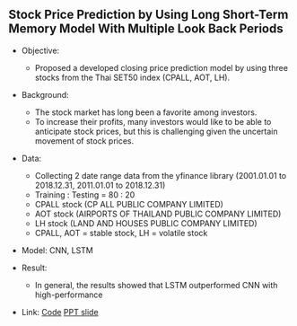 ## Stock Price Prediction by Using Long Short-Term Memory Model With Multiple Look Back Periods  
- Objective:
	- Proposed a developed closing price prediction model by using three stocks from the Thai SET50 index (CPALL, AOT, LH).  
- Background:   
	- The stock market has long been a favorite among investors.  
	- To increase their profits, many investors would like to be able to anticipate stock prices, but this is challenging given the uncertain movement of stock prices.  
- Data:   
	- Collecting 2 date range data from the yfinance library (2001.01.01 to 2018.12.31, 2011.01.01 to 2018.12.31)
 	- Training : Testing = 80 : 20 	
	- CPALL stock (CP ALL PUBLIC COMPANY LIMITED)   
	- AOT stock (AIRPORTS OF THAILAND PUBLIC COMPANY LIMITED)  
	- LH stock (LAND AND HOUSES PUBLIC COMPANY LIMITED)
 	- CPALL, AOT = stable stock, LH = volatile stock
  
- Model: CNN, LSTM  
- Result:   
	- In general, the results showed that LSTM outperformed CNN with high-performance  
- Link: [Code](https://github.com/Teemyteem/BK21_technical_porfolio/blob/main/%EB%8D%B0%EC%9D%B4%ED%84%B0%EC%82%AC%EC%9D%B4%EC%96%B8%EC%8A%A4%20%EA%B3%B5%ED%86%B5/Stock.ipynb) [PPT slide](https://github.com/Teemyteem/BK21_technical_porfolio/blob/main/%EB%8D%B0%EC%9D%B4%ED%84%B0%EC%82%AC%EC%9D%B4%EC%96%B8%EC%8A%A4%20%EA%B3%B5%ED%86%B5/Stock%20Price%20Prediction%20by%20Using%20Long%20Short-Term%20Memory%20Model%20With%20Multiple%20Look%20Back%20Periods.pdf)  

